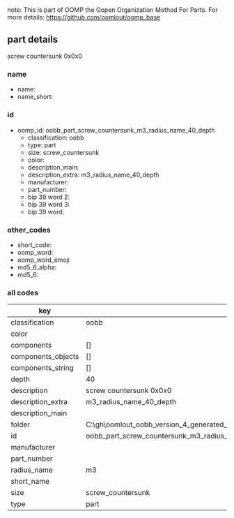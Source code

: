 #   

note: This is part of OOMP the Oopen Organization Method For Parts. For more details: https://github.com/oomlout/oomp_base

##  part details



screw countersunk 0x0x0

### name
* name: 
* name_short: 
### id
* oomp_id: oobb_part_screw_countersunk_m3_radius_name_40_depth
  * classification: oobb
  * type: part
  * size: screw_countersunk
  * color: 
  * description_main: 
  * description_extra: m3_radius_name_40_depth
  * manufacturer: 
  * part_number: 
  * bip 39 word 2: 
  * bip 39 word 3: 
  * bip 39 word: 

### other_codes
* short_code: 
* oomp_word: 
* oomp_word_emoji 
* md5_6_alpha: 
* md5_6: 









### all codes 
| key | value |  
| --- | --- |  
| classification | oobb |  
| color |  |  
| components | [] |  
| components_objects | [] |  
| components_string | [] |  
| depth | 40 |  
| description | screw countersunk 0x0x0 |  
| description_extra | m3_radius_name_40_depth |  
| description_main |  |  
| folder | C:\gh\oomlout_oobb_version_4_generated_parts\things\oobb_part_screw_countersunk_m3_radius_name_40_depth |  
| id | oobb_part_screw_countersunk_m3_radius_name_40_depth |  
| manufacturer |  |  
| part_number |  |  
| radius_name | m3 |  
| short_name |  |  
| size | screw_countersunk |  
| type | part |  
